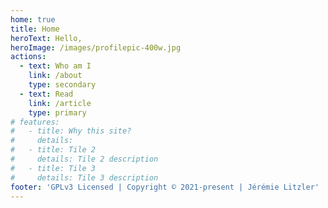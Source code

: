 ```yaml
---
home: true
title: Home
heroText: Hello,
heroImage: /images/profilepic-400w.jpg
actions:
  - text: Who am I
    link: /about
    type: secondary
  - text: Read
    link: /article
    type: primary
# features:
#   - title: Why this site?
#     details:
#   - title: Tile 2
#     details: Tile 2 description
#   - title: Tile 3
#     details: Tile 3 description
footer: 'GPLv3 Licensed | Copyright © 2021-present | Jérémie Litzler'
---
```

